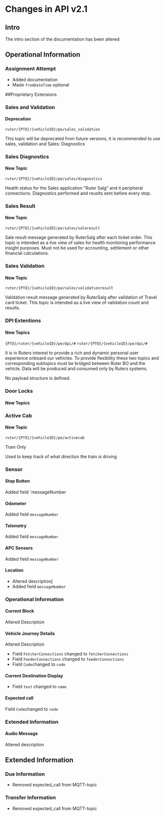 # Changes in API v2.1
## Intro
The intro section of the documentation has been altered
## Operational Information
### Assignment Attempt
- Added documentation
- Made `fromDateTime` optional

##Proprietary Extensions
### Sales and Validation
#### Deprecation
`ruter/{PTO}/{vehicleID}/pe/sales_validation`

This topic will be deprecated from future versions, it is recommended to use sales, validation and Sales: Diagnostics

### Sales Diagnostics
#### New Topic
`ruter/{PTO}/{vehicleID}/pe/sales/diagnostics`

Health status for the Sales application "Ruter Salg" and it peripheral connections. Diagnostics performed and reuslts sent before every stop.
### Sales Result
#### New Topic
`ruter/{PTO}/{vehicleID}/pe/sales/saleresult`

Sale result message generated by RuterSalg after each ticket order. This topic is intended as a live view of sales for health monitoring performance insight purposes. Must not be used for accounting, settlement or other financial calculations.
### Sales Validation
#### New Topic
`ruter/{PTO}/{vehicleID}/pe/sales/validationresult`

Validation result message generated by RuterSalg after validation of Travel card ticket. This topic is intended as a live view of validation count and results.

### DPI Extentions
#### New Topics
`{PTO}/ruter/{vehicleID}/pe/dpi/#`
`ruter/{PTO}/{vehicleID}/pe/dpi/#`

It is in Ruters interest to provide a rich and dynamic personal user experience onboard our vehicles. To provide flexibility these two topics and corresponding subtopics must be bridged between Ruter BO and the vehicle. Data will be produced and consumed only by Ruters systems.

No payload structure is defined.

### Door Locks
#### New Topics

### Active Cab
#### New Topic
`ruter/{PTO}/{vehicleID}/pe/activecab`

Tram Only

Used to keep track of what direction the train is driving

### Sensor
#### Stop Button
Added field `messageNumber
#### Odometer
Added field `messageNumber`
#### Telemetry
Added field `messageNumber`
#### APC Sensors
Added field `messageNumber`
#### Location
- Altered description∫
- Added field `messageNumber`

### Operational Information
#### Current Block
Altered Description
#### Vehicle Journey Details
Altered Description
- Field `FetcherConnections` changed to `fetcherConnections`
- Field `FeederConnections` changed to `feederConnections`
- Field `Code`changed to `code`
#### Current Destination Display
- Field `text` changed to `name`

#### Expected call
Field `Code`changed to `code`
### Extended Information
#### Audio Message
Altered description

## Extended Information
### Due Information
- Removed expected_call from MQTT-topic
### Transfer Information
- Removed expected_call from MQTT-topic